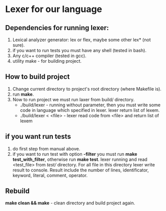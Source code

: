 # Lexer for our language

## Dependencies for running lexer:
1. Lexical analyzer generator: lex or flex, maybe some other lex* (not sure).
2. if you want to run tests you must have any shell (tested in bash).
3. Any c/c++ compiler (tested in gcc).
4. utility make - for building project.

## How to build project
1. Change current directory to project's root directory (where Makefile is).
2. run **make**.
3. Now to run project we must run laxer from build/ directory.
   * ./build/lexer - running without parameter, then you must write some code in language which specified in lexer. lexer return     list of lexem.
    * ./build/lexer < \<file\> - lexer read code from \<file\> and return list of lexem

## if you want run tests
1. do first step from manual above.
2. if you want to run test with option **-filter** you must run **make test\_with\_filter**, otherwise run **make test**. lexer running and read \<test_file\> from _test/_ directory. For all file in this directory lexer write result to console. Result include the number of lines, identificator, keyword, literal, comment, operator.

## Rebuild
**make clean && make** - clean directory and build project again.
